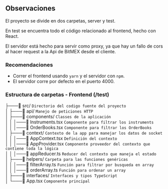 ## Observaciones

El proyecto se divide en dos carpetas, server y test.

En test se encuentra todo el código relacionado al frontend, hecho con React.

El servidor está hecho para servir como proxy, ya que hay un fallo de cors al hacer request a la Api de BitMEX desde el cliente.

### Recomendaciones

- Correr el frontend usando ```yarn``` y el servidor con ```npm```.
- El servidor corre por defecto en el puerto 4000.

### Estructura de carpetas - Frontend (/test)

├───📁 src/ `Directorio del codigo fuente del proyecto`<br />
│ ├───📁 api/ `Manejo de peticiones HTTP` <br />
│ ├───📁 components/ `Classes de la aplicación` <br />
│ │     │───📄 Instruments.tsx `Componente para filtrar los instruments` <br />
│ │     │───📄 OrderBooks.tsx `Componente para filtrar los OrderBooks` <br />
│ ├───📁 context/ `Contexto de la app para manejar los datos de socket`<br />
│ │     │───📄 AppContext.tsx `Definición del contexto` <br />
│ │     │───📄 AppProvider.tsx `Componente proveedor del contexto que contiene toda la lógica` <br />
│ │     │───📄 appReducer.ts `Reducer del contexto que maneja el estado` <br />
│ ├───📁 helpers/ `Carpeta para las funciones genéricas` <br />
│ │     │───📄 filterArray.ts `Función para filtrar por busqueda en array` <br />
│ │     │───📄 orderArray.ts `Función para ordenar un array` <br />
│ ├───📁 interfaces/ `Interfaces y tipos TypeScript` <br />
│ └───📄 App.tsx `Componente principal`<br />
